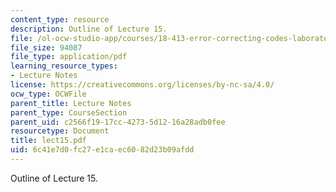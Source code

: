 ```yaml
---
content_type: resource
description: Outline of Lecture 15.
file: /ol-ocw-studio-app/courses/18-413-error-correcting-codes-laboratory-spring-2004/6c41e7d0fc27e1caec6082d23b09afdd_lect15.pdf
file_size: 94087
file_type: application/pdf
learning_resource_types:
- Lecture Notes
license: https://creativecommons.org/licenses/by-nc-sa/4.0/
ocw_type: OCWFile
parent_title: Lecture Notes
parent_type: CourseSection
parent_uid: c2566f19-17cc-4273-5d12-16a28adb0fee
resourcetype: Document
title: lect15.pdf
uid: 6c41e7d0-fc27-e1ca-ec60-82d23b09afdd
---
```

Outline of Lecture 15.